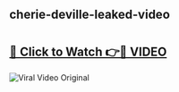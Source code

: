 ## cherie-deville-leaked-video 

# <h2><a href="http://freeplayer.one?title=cherie-deville-leaked-video&ref=21J">🔗 Click to Watch 👉🔴 VIDEO</a></h2>

<a href="http://freeplayer.one?title=cherie-deville-leaked-video&ref=21J" rel="nofollow" data-target="animated-image.originalLink"><img src="https://i.ibb.co.com/xMMVF88/686577567.gif" alt="Viral Video Original" style="max-width: 100%; display: inline-block;" data-target="animated-image.originalImage"></a>

